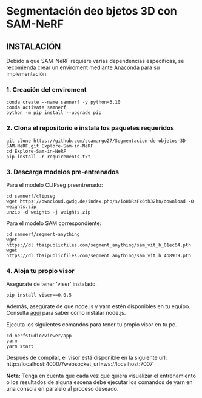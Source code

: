 # Segmentación deo bjetos 3D con SAM-NeRF

## **INSTALACIÓN**

Debido a que SAM-NeRF requiere varias dependencias específicas, se recomienda crear un enviroment mediante [Anaconda](https://www.anaconda.com/download/success) para su implementación.

### **1. Creación del enviroment**
```
conda create --name samnerf -y python=3.10
conda activate samnerf
python -m pip install --upgrade pip
```
### **2. Clona el repositorio e instala los paquetes requeridos**
```
git clone https://github.com/scamargo27/Segmentacion-de-objetos-3D-SAM-NeRF.git Explore-Sam-in-NeRF
cd Explore-Sam-in-NeRF
pip install -r requirements.txt
``` 
### **3. Descarga modelos pre-entrenados**

Para el modelo CLIPseg preentrenado:
```
cd samnerf/clipseg
wget https://owncloud.gwdg.de/index.php/s/ioHbRzFx6th32hn/download -O weights.zip
unzip -d weights -j weights.zip
```
Para el modelo SAM correspondiente:

```
cd samnerf/segment-anything
wget https://dl.fbaipublicfiles.com/segment_anything/sam_vit_b_01ec64.pth
wget https://dl.fbaipublicfiles.com/segment_anything/sam_vit_h_4b8939.pth
```
### **4. Aloja tu propio visor**

Asegúrate de tener 'viser' instalado.

```
pip install viser==0.0.5
```

Además, asegúrate de que node.js y yarn estén disponibles en tu equipo. Consulta [aquí](https://www.digitalocean.com/community/tutorials/how-to-install-node-js-on-ubuntu-20-04)  para saber cómo instalar node.js.

Ejecuta los siguientes comandos para tener tu propio visor en tu pc.

```
cd nerfstudio/viewer/app
yarn
yarn start
```

Después de compilar, el visor está disponible en la siguiente url: http://localhost:4000/?websocket_url=ws://localhost:7007

**Nota:** Tenga en cuenta que cada vez que quiera visualizar el entrenamiento o los resultados de alguna escena debe ejecutar los comandos de yarn en una consola en paralelo al proceso deseado.





